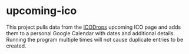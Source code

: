 # upcoming-ico

This project pulls data from the [ICODrops](https://icodrops.com/category/upcoming-ico/) upcoming ICO page and adds them to a personal Google Calendar with dates and additional details. Running the program multiple times will not cause duplicate entries to be created.
